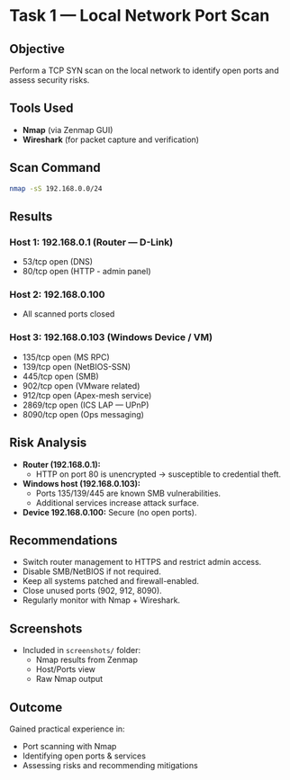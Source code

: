 # Task 1 — Local Network Port Scan

## Objective
Perform a TCP SYN scan on the local network to identify open ports and assess security risks.

## Tools Used
- **Nmap** (via Zenmap GUI)
- **Wireshark** (for packet capture and verification)

## Scan Command
```bash
nmap -sS 192.168.0.0/24
```

## Results
### Host 1: 192.168.0.1 (Router — D-Link)
- 53/tcp open (DNS)
- 80/tcp open (HTTP - admin panel)

### Host 2: 192.168.0.100
- All scanned ports closed

### Host 3: 192.168.0.103 (Windows Device / VM)
- 135/tcp open (MS RPC)
- 139/tcp open (NetBIOS-SSN)
- 445/tcp open (SMB)
- 902/tcp open (VMware related)
- 912/tcp open (Apex-mesh service)
- 2869/tcp open (ICS LAP — UPnP)
- 8090/tcp open (Ops messaging)

## Risk Analysis
- **Router (192.168.0.1):**
  - HTTP on port 80 is unencrypted → susceptible to credential theft.
- **Windows host (192.168.0.103):**
  - Ports 135/139/445 are known SMB vulnerabilities.
  - Additional services increase attack surface.
- **Device 192.168.0.100:** Secure (no open ports).

## Recommendations
- Switch router management to HTTPS and restrict admin access.
- Disable SMB/NetBIOS if not required.
- Keep all systems patched and firewall-enabled.
- Close unused ports (902, 912, 8090).
- Regularly monitor with Nmap + Wireshark.

## Screenshots
- Included in `screenshots/` folder:
  - Nmap results from Zenmap
  - Host/Ports view
  - Raw Nmap output

## Outcome
Gained practical experience in:
- Port scanning with Nmap
- Identifying open ports & services
- Assessing risks and recommending mitigations

